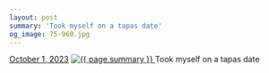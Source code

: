 ```yaml
---
layout: post
summary: 'Took myself on a tapas date'
og_image: 75-960.jpg
---
```


<p>
  <time>
    <a href="/75">October 1, 2023</a>
  </time>
  <a href="/75">
    <img src="{{ site.assets_url }}/75-480.jpg" srcset="{{ site.assets_url }}/75-240.jpg 240w, {{ site.assets_url }}/75-480.jpg 480w, {{ site.assets_url }}/75-720.jpg 720w, {{ site.assets_url }}/75-960.jpg 960w" sizes="(min-width: 700px) 50vw, calc(100vw - 2rem)" alt="{{ page.summary }}" />
  </a>
  <span>Took myself on a tapas date</span>
</p>
